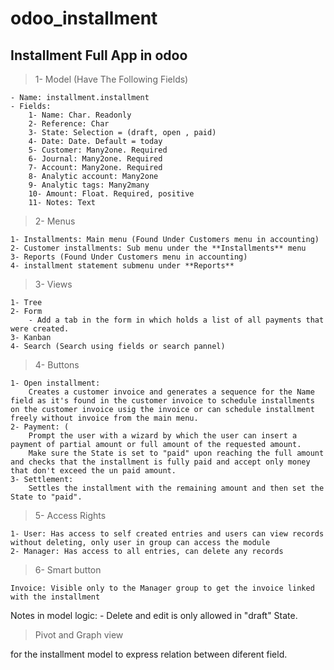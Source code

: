 # odoo_installment

## Installment Full App in odoo 
           
> 1- Model (Have The Following Fields)


	- Name: installment.installment 
	- Fields:
		1- Name: Char. Readonly
		2- Reference: Char
		3- State: Selection = (draft, open , paid)
		4- Date: Date. Default = today
		5- Customer: Many2one. Required
		6- Journal: Many2one. Required
		7- Account: Many2one. Required
		8- Analytic account: Many2one
		9- Analytic tags: Many2many
		10- Amount: Float. Required, positive
		11- Notes: Text

> 2- Menus

	1- Installments: Main menu (Found Under Customers menu in accounting)
	2- Customer installments: Sub menu under the **Installments** menu 
	3- Reports (Found Under Customers menu in accounting)
	4- installment statement submenu under **Reports**
	

> 3- Views 

	1- Tree
	2- Form
		- Add a tab in the form in which holds a list of all payments that were created. 
	3- Kanban
	4- Search (Search using fields or search pannel)
	
> 4- Buttons

	1- Open installment:
		Creates a customer invoice and generates a sequence for the Name field as it's found in the customer invoice to schedule installments on the customer invoice usig the invoice or can schedule installment freely without invoice from the main menu. 
	2- Payment: (
		Prompt the user with a wizard by which the user can insert a payment of partial amount or full amount of the requested amount.
		Make sure the State is set to "paid" upon reaching the full amount and checks that the installment is fully paid and accept only money that don't exceed the un paid amount.
	3- Settlement:
		Settles the installment with the remaining amount and then set the State to "paid".
		
> 5- Access Rights

	1- User: Has access to self created entries and users can view records without deleting, only user in group can access the module
	2- Manager: Has access to all entries, can delete any records
	
	
> 6- Smart button

	Invoice: Visible only to the Manager group to get the invoice linked with the installment

Notes in model logic: 
	- Delete and edit is only allowed in "draft" State. 
	
> Pivot and Graph view
 
   for the installment model to express relation between diferent field.
